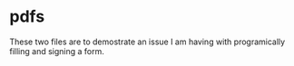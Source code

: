 # pdfs
These two files are to demostrate an issue I am having with programically filling and signing a form. 
